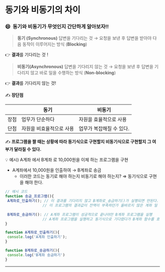 # 동기와 비동기의 차이

### 😄  **동기와 비동기가 무엇인지 간단하게 알아보자!!**

> **동기 (Synchronous)**
답변을 기다리는 것 → 요청을 보낸 후 답변을 받아야 다음 동작이 이루어지는 방식 (**Blocking**)
> 

👉 **결과**를 기다리는 것 !

> **비동기(Asynchronous)**
답변을 기다리지 않는 것 → 요청을 보낸 후 답변을 기다리지 않고 바로 일을 수행하는 방식 (**Non-blocking**)
> 

👉 **결과**를 기다리지 않는 것!

✍️ **장단점**

|  | 동기 | 비동기 |
| --- | --- | --- |
| 장점 | 업무가 단순하다 | 자원을 효율적으로 사용 |
| 단점 | 자원을 비효율적으로 사용 | 업무가 복잡해질 수 있다. |

✍️ **프로그램을 짤 때는 상황에 따라 동기식으로 구현할지 비동기식으로 구현할지 그 여부가 달라질 수 있다.**

<aside>
💡 예시) A계좌 에서 B계좌 로 10,000원을 이체 하는 프로그램을 구현

</aside>

- A계좌에서 10,000원을 인출하여 → B계좌로 송금
    - 이러한 코드는 동기로 해야 하는지 비동기로 해야 하는지? ⇒ 동기식으로 구현을 해야 한다.

```jsx
// 예시 코드 
function 송금_프로그램(){
 A계좌로_인출하기(); // 이 결과를 기다리지 않고 B계좌로_송금하기()가 실행되면 안된다.
                 // 이 프로그램의 결과값이 잔액이 부족하던가 올바르지 않은 계좌 일 수도 있다.
 
 B계좌로_송금하기(): // A계좌 프로그램이 성공적으로 끝나야만 B계좌 프로그램을 실행
                 // A계좌 프로그램을 실행하고 동기식으로 기다렸다가 B계좌 함수를 호출해야 한다.
}

function A계좌로_인출하기(){
 console.log('A계좌 인출하기');
}

function B계좌로_송금하기(){
 console.log('B계좌 송금하기')
}
```

---

###